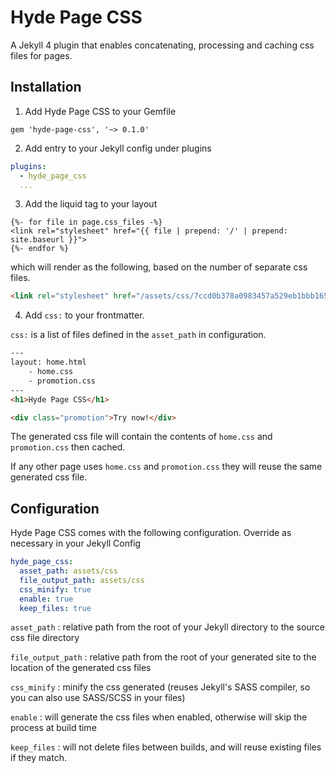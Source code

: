 Hyde Page CSS
=============

A Jekyll 4 plugin that enables concatenating, processing and caching css files for pages.


Installation
------------

1. Add Hyde Page CSS to your Gemfile

`gem 'hyde-page-css', '~> 0.1.0'`

2. Add entry to your Jekyll config under plugins

```yaml
plugins:
  - hyde_page_css
  ...
```

3. Add the liquid tag to your layout

```liquid
{%- for file in page.css_files -%}
<link rel="stylesheet" href="{{ file | prepend: '/' | prepend: site.baseurl }}">
{%- endfor %}
```

which will render as the following, based on the number of separate css files.

```html
<link rel="stylesheet" href="/assets/css/7ccd0b378a0983457a529eb1bbb165a5.css">
```

4. Add `css:` to your frontmatter.

`css:` is a list of files defined in the `asset_path` in configuration.

```html
---
layout: home.html
	- home.css
	- promotion.css
---
<h1>Hyde Page CSS</h1>

<div class="promotion">Try now!</div>
```

The generated css file will contain the contents of `home.css` and `promotion.css` then cached.

If any other page uses `home.css` and `promotion.css` they will reuse the same generated css file.

Configuration
-------------

Hyde Page CSS comes with the following configuration. Override as necessary in your Jekyll Config

```yaml
hyde_page_css:
  asset_path: assets/css
  file_output_path: assets/css
  css_minify: true
  enable: true
  keep_files: true
```

`asset_path`
: relative path from the root of your Jekyll directory to the source css file directory

`file_output_path`
: relative path from the root of your generated site to the location of the generated css files

`css_minify`
: minify the css generated (reuses Jekyll's SASS compiler, so you can also use SASS/SCSS in your files)

`enable`
: will generate the css files when enabled, otherwise will skip the process at build time

`keep_files`
: will not delete files between builds, and will reuse existing files if they match.
